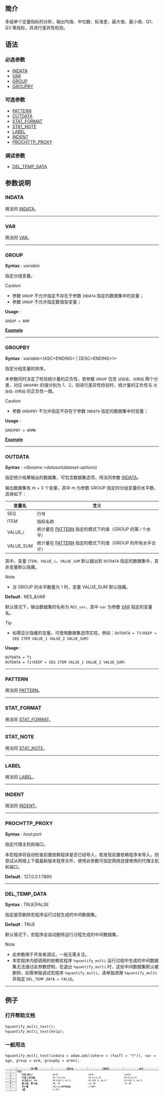 ## 简介

多组单个定量指标的分析，输出均值、中位数、标准差、最大值、最小值、Q1、Q3 等指标，并进行差异性检验。

## 语法

### 必选参数

- [INDATA](#indata)
- [VAR](#var)
- [GROUP](#group)
- [GROUPBY](#groupby)

### 可选参数

- [PATTERN](#pattern)
- [OUTDATA](#outdata)
- [STAT_FORMAT](#stat_format)
- [STAT_NOTE](#stat_note)
- [LABEL](#label)
- [INDENT](#indent)
- [PROCHTTP_PROXY](#prochttp_proxy)

### 调试参数

- [DEL_TEMP_DATA](#del_temp_data)

## 参数说明

### INDATA

用法同 [INDATA](../quantify/readme.md#indata)。

---

### VAR

用法同 [VAR](../quantify/readme.md#var)。

---

### GROUP

**Syntax** : _variable_

指定分组变量。

> [!CAUTION]
>
> - 参数 `GROUP` 不允许指定不存在于参数 `INDATA` 指定的数据集中的变量；
> - 参数 `GROUP` 不允许指定数值型变量；

**Usage** :

```sas
GROUP = ARM
```

[**Example**](#一般用法)

---

### GROUPBY

**Syntax** : _variable_<(ASC\<ENDING\> | DESC\<ENDING\>)>

指定分组变量的排序。

本参数同时决定了检验统计量的正负性，若参数 `GROUP` 包含 `试验组`、`对照组` 两个分类，对应 `GROUPBY` 的值分别为 1、2，则进行差异性检验时，统计量的正负性与 `试验组-对照组` 的正负性一致。

> [!CAUTION]
>
> - 参数 `GROUPBY` 不允许指定不存在于参数 `INDATA` 指定的数据集中的变量；

**Usage** :

```sas
GROUPBY = ARMN
```

[**Example**](#一般用法)

---

### OUTDATA

**Syntax** : <_libname._>_dataset_(_dataset-options_)

指定统计结果输出的数据集，可包含数据集选项，用法同参数 [INDATA](#indata)。

输出数据集有 _m_ + 3 个变量，其中 _m_ 为参数 GROUP 指定的分组变量的水平数，具体如下：

| 变量名     | 含义                                                                   |
| ---------- | ---------------------------------------------------------------------- |
| SEQ        | 行号                                                                   |
| ITEM       | 指标名称                                                               |
| VALUE\__i_ | 统计量在 [PATTERN](#pattern) 指定的模式下的值（GROUP 的第 _i_ 个水平） |
| VALUE_SUM  | 统计量在 [PATTERN](#pattern) 指定的模式下的值（GROUP 的所有水平合计）  |

其中，变量 `ITEM`、`VALUE_`_`i`_、`VALUE_SUM` 默认输出到 `OUTDATA` 指定的数据集中，其余变量默认隐藏。

> [!NOTE]
>
> - 当 GROUP 的水平数量为 1 时，变量 VALUE_SUM 默认隐藏。

**Default** : RES\_&_VAR_

默认情况下，输出数据集的名称为 `RES_`_`var`_，其中 `var` 为参数 [VAR](#var) 指定的变量名。

> [!TIP]
>
> - 如需显示隐藏的变量，可使用数据集选项实现，例如：`OUTDATA = T1(KEEP = SEQ ITEM VALUE_1 VALUE_2 VALUE_SUM)`

**Usage** :

```sas
OUTDATA = T1
OUTDATA = T1(KEEP = SEQ ITEM VALUE_1 VALUE_2 VALUE_SUM)
```

---

### PATTERN

用法同 [PATTERN](../quantify/readme.md#pattern)。

---

### STAT_FORMAT

用法同 [STAT_FORMAT](../quantify/readme.md#stat_format)。

---

### STAT_NOTE

用法同 [STAT_NOTE](../quantify/readme.md#stat_note)。

---

### LABEL

用法同 [LABEL](../quantify/readme.md#label)。

---

### INDENT

用法同 [INDENT](../quantify/readme.md#indent)。

---

### PROCHTTP_PROXY

**Syntax** : _host_:_port_

指定代理主机和端口。

本宏程序将自动检查前置依赖程序是否已经导入，若发现前置依赖程序未导入，则尝试从网络上下载最新版本程序文件，使用此参数可指定网络连接使用的代理主机和端口。

**Default** : 127.0.0.1:7890

---

### DEL_TEMP_DATA

**Syntax** : TRUE|FALSE

指定是否删除宏程序运行过程生成的中间数据集。

**Default** : TRUE

默认情况下，宏程序会自动删除运行过程生成的中间数据集。

> [!NOTE]
>
> - 此参数用于开发者调试，一般无需关注。
> - 本宏程序内部调用的依赖宏程序 `%quantify_multi` 运行过程中生成的中间数据集无法通过此参数控制，在退出 `%quantify_multi` 时，这些中间数据集默认被删除，如需单独调试宏程序 `%quantify_multi`，请单独调用 `%quantify_multi` 并指定 `DEL_TEMP_DATA = FALSE`。

---

## 例子

### 打开帮助文档

```sas
%quantify_multi_test();
%quantify_multi_test(help);
```

### 一般用法

```sas
%quantify_multi_test(indata = adam.adsl(where = (fasfl = "Y")), var = age, group = arm, groupby = armn);
```

![](./assets/example-regular.png)
